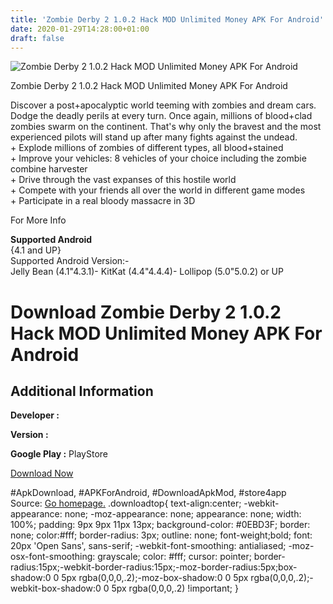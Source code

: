 ```yaml
---
title: 'Zombie Derby 2 1.0.2 Hack MOD Unlimited Money APK For Android'
date: 2020-01-29T14:28:00+01:00
draft: false
---
```


![Zombie Derby 2 1.0.2 Hack MOD Unlimited Money APK For Android](https://i0.wp.com/apkhome.net/wp-content/uploads/2017/06/Zombie-Derby-2-1.0.2.png "Zombie Derby 2 1.0.2 Hack MOD Unlimited Money APK For Android")

  

Zombie Derby 2 1.0.2 Hack MOD Unlimited Money APK For Android

Discover a post+apocalyptic world teeming with zombies and dream cars. Dodge the deadly perils at every turn. Once again, millions of blood+clad zombies swarm on the continent. That's why only the bravest and the most experienced pilots will stand up after many fights against the undead.  
\+ Explode millions of zombies of different types, all blood+stained  
\+ Improve your vehicles: 8 vehicles of your choice including the zombie combine harvester  
\+ Drive through the vast expanses of this hostile world  
\+ Compete with your friends all over the world in different game modes  
\+ Participate in a real bloody massacre in 3D

For More Info

**Supported Android**  
{4.1 and UP}  
Supported Android Version:-  
Jelly Bean (4.1"4.3.1)- KitKat (4.4"4.4.4)- Lollipop (5.0"5.0.2) or UP

Download Zombie Derby 2 1.0.2 Hack MOD Unlimited Money APK For Android
======================================================================

Additional Information
----------------------

**Developer :**

**Version :**

**Google Play :** PlayStore

  

[Download Now](https://store4app.co/post/zombie-derby-2-1-0-2-hack-mod-unlimited-money-apk-for-android_1573671300)

  
#ApkDownload, #APKForAndroid, #DownloadApkMod, #store4app  
Source: [Go homepage.](https://store4app.co/post/zombie-derby-2-1-0-2-hack-mod-unlimited-money-apk-for-android_1573671300) .downloadtop{ text-align:center; -webkit-appearance: none; -moz-appearance: none; appearance: none; width: 100%; padding: 9px 9px 11px 13px; background-color: #0EBD3F; border: none; color:#fff; border-radius: 3px; outline: none; font-weight;bold; font: 20px 'Open Sans', sans-serif; -webkit-font-smoothing: antialiased; -moz-osx-font-smoothing: grayscale; color: #fff; cursor: pointer; border-radius:15px;-webkit-border-radius:15px;-moz-border-radius:5px;box-shadow:0 0 5px rgba(0,0,0,.2);-moz-box-shadow:0 0 5px rgba(0,0,0,.2);-webkit-box-shadow:0 0 5px rgba(0,0,0,.2) !important; }